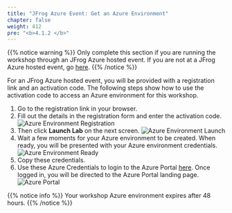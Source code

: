```yaml
---
title: "JFrog Azure Event: Get an Azure Environment"
chapter: false
weight: 412
pre: "<b>4.1.2 </b>"
---
```


{{% notice warning %}}
Only complete this section if you are running the workshop through an JFrog Azure hosted event. If you are not at a JFrog Azure hosted event, go [here](413_self_paced_account.html).
{{% /notice %}}


For an JFrog Azure hosted event, you will be provided with a registration link and an activation code. The following steps show how to use the activation code to access an Azure environment for this workshop.

1. Go to the registration link in your browser.
2. Fill out the details in the registration form and enter the activation code.
   ![Azure Environment Registration](/images/azure-environment-registration.png)
3. Then click **Launch Lab** on the next screen.
   ![Azure Environment Launch](/images/azure-environment-launch.png)
4. Wait a few moments for your Azure environment to be created. When ready, you will be presented with your Azure environment credentials.
   ![Azure Environment Ready](/images/azure-environment-ready.png)
5. Copy these credentials. 
6. Use these Azure Credentials to login to the Azure Portal [here](https://portal.azure.com/). Once logged in, you will be directed to the Azure Portal landing page.
   ![Azure Portal](/images/azure-portal.png)



{{% notice info %}}
Your workshop Azure environment expires after 48 hours.
{{% /notice %}}
